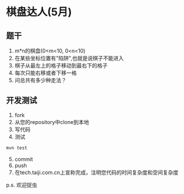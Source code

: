 # 棋盘达人(5月)

## 题干
1. m*n的棋盘(0<m<10, 0<n<10)
2. 在某些坐标位置有"陷阱",也就是说棋子不能进入
3. 棋子从最左上的格子移动到最右下的格子
4. 每次只能右移或者下移一格
5. 问总共有多少种走法？

## 开发测试
1. fork
2. 从您的repository中clone到本地
3. 写代码
4. 测试

```bash
mvn test
```
5. commit
6. push
7. 在tech.taiji.com.cn上宣称完成，注明您代码的时间复杂度和空间复杂度

p.s. 欢迎捉虫




